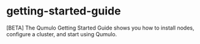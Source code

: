 # getting-started-guide
[BETA] The Qumulo Getting Started Guide shows you how to install nodes, configure a cluster, and start using Qumulo.
